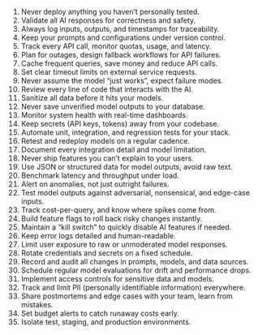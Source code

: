 1. Never deploy anything you haven’t personally tested.
2. Validate all AI responses for correctness and safety.
3. Always log inputs, outputs, and timestamps for traceability.
4. Keep your prompts and configurations under version control.
5. Track every API call, monitor quotas, usage, and latency.
6. Plan for outages, design fallback workflows for API failures.
7. Cache frequent queries, save money and reduce API calls.
8. Set clear timeout limits on external service requests.
9. Never assume the model “just works”, expect failure modes.
10. Review every line of code that interacts with the AI.
11. Sanitize all data before it hits your models.
12. Never save unverified model outputs to your database.
13. Monitor system health with real-time dashboards.
14. Keep secrets (API keys, tokens) away from your codebase.
15. Automate unit, integration, and regression tests for your stack.
16. Retest and redeploy models on a regular cadence.
17. Document every integration detail and model limitation.
18. Never ship features you can’t explain to your users.
19. Use JSON or structured data for model outputs, avoid raw text.
20. Benchmark latency and throughput under load.
21. Alert on anomalies, not just outright failures.
22. Test model outputs against adversarial, nonsensical, and edge-case inputs.
23. Track cost-per-query, and know where spikes come from.
24. Build feature flags to roll back risky changes instantly.
25. Maintain a “kill switch” to quickly disable AI features if needed.
26. Keep error logs detailed and human-readable.
27. Limit user exposure to raw or unmoderated model responses.
28. Rotate credentials and secrets on a fixed schedule.
29. Record and audit all changes in prompts, models, and data sources.
30. Schedule regular model evaluations for drift and performance drops.
31. Implement access controls for sensitive data and models.
32. Track and limit PII (personally identifiable information) everywhere.
33. Share postmortems and edge cases with your team, learn from mistakes.
34. Set budget alerts to catch runaway costs early.
35. Isolate test, staging, and production environments.